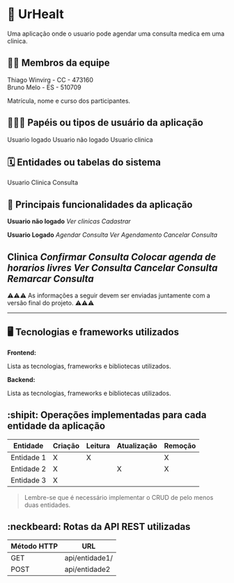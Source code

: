 # :checkered_flag: UrHealt

Uma aplicação onde o usuario pode agendar uma consulta medica em uma clinica.

## :technologist: Membros da equipe
Thiago Winvirg - CC - 473160 <br/>
Bruno Melo - ES - 510709

Matrícula, nome e curso dos participantes.

## :people_holding_hands: Papéis ou tipos de usuário da aplicação

Usuario logado
Usuario não logado
Usuario clinica

## :spiral_calendar: Entidades ou tabelas do sistema

Usuario
Clinica
Consulta

## :triangular_flag_on_post:	 Principais funcionalidades da aplicação

**Usuario não logado**
*Ver clinicas*
*Cadastrar*

**Usuario Logado**
*Agendar Consulta*
*Ver Agendamento*
*Cancelar Consulta*

**Clinica**
*Confirmar Consulta*
*Colocar agenda de horarios livres*
*Ver Consulta*
*Cancelar Consulta*
*Remarcar Consulta*
----

:warning::warning::warning: As informações a seguir devem ser enviadas juntamente com a versão final do projeto. :warning::warning::warning:


----

## :desktop_computer: Tecnologias e frameworks utilizados

**Frontend:**

Lista as tecnologias, frameworks e bibliotecas utilizados.

**Backend:**

Lista as tecnologias, frameworks e bibliotecas utilizados.


## :shipit: Operações implementadas para cada entidade da aplicação


| Entidade| Criação | Leitura | Atualização | Remoção |
| --- | --- | --- | --- | --- |
| Entidade 1 | X |  X  |  | X |
| Entidade 2 | X |    |  X | X |
| Entidade 3 | X |    |  |  |

> Lembre-se que é necessário implementar o CRUD de pelo menos duas entidades.

## :neckbeard: Rotas da API REST utilizadas

| Método HTTP | URL |
| --- | --- |
| GET | api/entidade1/|
| POST | api/entidade2 |
